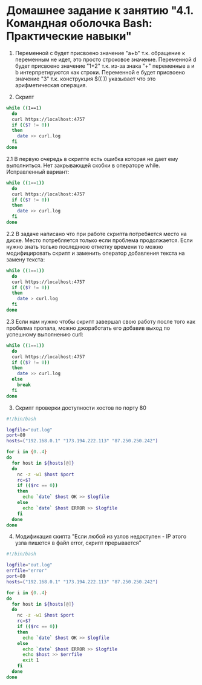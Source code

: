 # Домашнее задание к занятию "4.1. Командная оболочка Bash: Практические навыки"
1. Переменной c будет присвоено значение "a+b" т.к. обращение к переменным не идет, это просто строковое значение.
Переменной d будет присвоено значение "1+2" т.к. из-за знака "+" переменные a и b интерпретируются как строки. 
Переменной e будет присвоено значение "3" т.к. конструкция $((   )) указывает что это арифметическая операция.

2. Скрипт
```bash
while ((1==1)
  do
  curl https://localhost:4757
  if (($? != 0))
  then
    date >> curl.log
  fi
done
```

2.1 В первую очередь в скрипте есть ошибка которая не дает ему выполниться. Нет закрывающей скобки в операторе while. Исправленный вариант:
```bash
while ((1==1))
  do
  curl https://localhost:4757
  if (($? != 0))
  then
    date >> curl.log
  fi
done
```

2.2 В задаче написано что при работе скрипта потребяется место на диске. Место потребляется только если проблема продолжается. Если нужно знать только последнюю отметку времени то можно модифицировать скрипт и заменить оператор добавления текста на замену текста:
```bash
while ((1==1))
  do
  curl https://localhost:4757
  if (($? != 0))
  then
    date > curl.log
  fi
done
```

2.3 Если нам нужно чтобы скрипт завершал свою работу после того как пробелма пропала, можно джоработать его добавив выход по успешному выполнению curl:
```bash
while ((1==1))
  do
  curl https://localhost:4757
  if (($? != 0))
  then
    date >> curl.log
  else
    break
  fi
done
```

3. Скрипт проверки доступности хостов по порту 80
```bash
#!/bin/bash

logfile="out.log"
port=80
hosts=("192.168.0.1" "173.194.222.113" "87.250.250.242")

for i in {0..4}
do
  for host in ${hosts[@]}
  do
    nc -z -w1 $host $port
    rc=$?
    if (($rc == 0))
    then
      echo `date` $host OK >> $logfile
    else
      echo `date` $host ERROR >> $logfile
    fi
  done
done
```

4. Модификация скипта "Если любой из узлов недоступен - IP этого узла пишется в файл error, скрипт прерывается"
```bash
#!/bin/bash

logfile="out.log"
errfile="error"
port=80
hosts=("192.168.0.1" "173.194.222.113" "87.250.250.242")

for i in {0..4}
do
  for host in ${hosts[@]}
  do
    nc -z -w1 $host $port
    rc=$?
    if (($rc == 0))
    then
      echo `date` $host OK >> $logfile
    else
      echo `date` $host ERROR >> $logfile
      echo $host >> $errfile
      exit 1
    fi
  done
done
```
